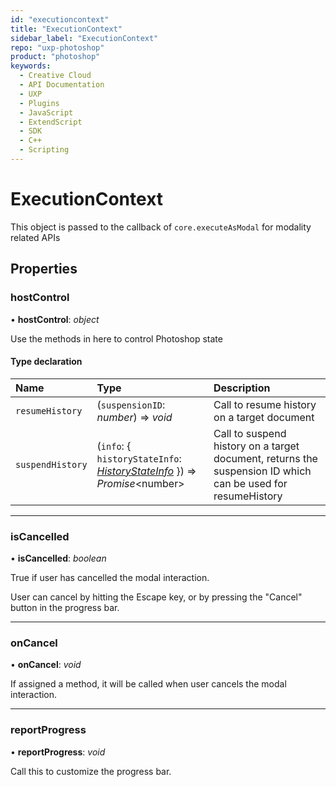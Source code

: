 ```yaml
---
id: "executioncontext"
title: "ExecutionContext"
sidebar_label: "ExecutionContext"
repo: "uxp-photoshop"
product: "photoshop"
keywords:
  - Creative Cloud
  - API Documentation
  - UXP
  - Plugins
  - JavaScript
  - ExtendScript
  - SDK
  - C++
  - Scripting
---
```


# ExecutionContext

This object is passed to the callback of `core.executeAsModal` for modality related APIs

## Properties

### hostControl

• **hostControl**: *object*

Use the methods in here to control Photoshop state

#### Type declaration

| Name | Type | Description |
| :------ | :------ | :------ |
| `resumeHistory` | (`suspensionID`: *number*) => *void* | Call to resume history on a target document |
| `suspendHistory` | (`info`: { `historyStateInfo`: [*HistoryStateInfo*](/ps_reference/interfaces/historystateinfo/)  }) => *Promise*<number\> | Call to suspend history on a target document, returns the suspension ID which can be used for resumeHistory |

___

### isCancelled

• **isCancelled**: *boolean*

True if user has cancelled the modal interaction.

User can cancel by hitting the Escape key, or by pressing the "Cancel" button in the progress bar.

___

### onCancel

• **onCancel**: *void*

If assigned a method, it will be called when user cancels the modal interaction.

___

### reportProgress

• **reportProgress**: *void*

Call this to customize the progress bar.
